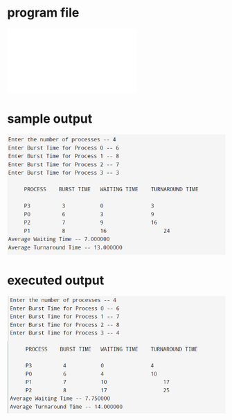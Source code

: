 # program file
![program file](1b.c)

# sample output
![sample output](sampleoutput.png)

# executed output
![executed output](exeoutput.png)
